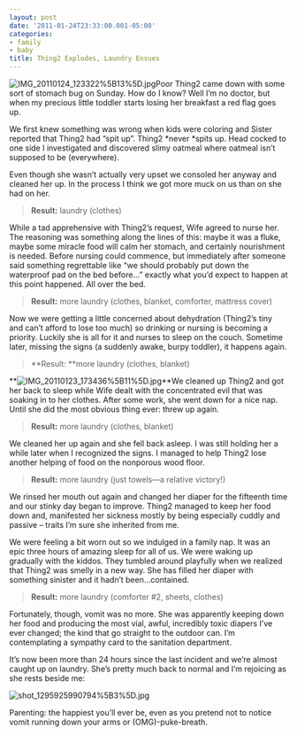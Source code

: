 ```yaml
---
layout: post
date: '2011-01-24T23:33:00.001-05:00'
categories:
- family
- baby
title: Thing2 Explodes, Laundry Ensues
---
```



![IMG_20110124_123322%5B13%5D.jpg](/assets/2011/IMG_20110124_123322%5B13%5D.jpg)Poor Thing2 came down with some sort of stomach bug on Sunday. How do I know? Well I’m no doctor, but when my precious little toddler starts losing her breakfast a red flag goes up. 

We first knew something was wrong when kids were coloring and Sister reported that Thing2 had “spit up”. Thing2 *never *spits up. Head cocked to one side I investigated and discovered slimy oatmeal where oatmeal isn’t supposed to be (everywhere).

Even though she wasn’t actually very upset we consoled her anyway and cleaned her up. In the process I think we got more muck on us than on she had on her.
<blockquote> 

**Result:** laundry (clothes)
</blockquote>

While a tad apprehensive with Thing2’s request, Wife agreed to nurse her. The reasoning was something along the lines of this: maybe it was a fluke, maybe some miracle food will calm her stomach, and certainly nourishment is needed. Before nursing could commence, but immediately after someone said something regrettable like “we should probably put down the waterproof pad on the bed before…” exactly what you’d expect to happen at this point happened. All over the bed.
<blockquote> 

**Result:** more laundry (clothes, blanket, comforter, mattress cover)
</blockquote>

Now we were getting a little concerned about dehydration (Thing2’s tiny and can’t afford to lose too much) so drinking or nursing is becoming a priority. Luckily she is all for it and nurses to sleep on the couch. Sometime later, missing the signs (a suddenly awake, burpy toddler), it happens again.
<blockquote> 

**Result: **more laundry (clothes, blanket)
</blockquote>

**![IMG_20110123_173436%5B11%5D.jpg](/assets/2011/IMG_20110123_173436%5B11%5D.jpg)**We cleaned up Thing2 and got her back to sleep while Wife dealt with the concentrated evil that was soaking in to her clothes. After some work, she went down for a nice nap. Until she did the most obvious thing ever: threw up again. 
<blockquote> 

**Result:** more laundry (clothes, blanket)
</blockquote>

We cleaned her up again and she fell back asleep. I was still holding her a while later when I recognized the signs. I managed to help Thing2 lose another helping of food on the nonporous wood floor.
<blockquote> 

**Result:** more laundry (just towels—a relative victory!)
</blockquote>

We rinsed her mouth out again and changed her diaper for the fifteenth time and our stinky day began to improve. Thing2 managed to keep her food down and, manifested her sickness mostly by being especially cuddly and passive – traits I’m sure she inherited from me.

We were feeling a bit worn out so we indulged in a family nap. It was an epic three hours of amazing sleep for all of us. We were waking up gradually with the kiddos. They tumbled around playfully when we realized that Thing2 was smelly in a new way. She has filled her diaper with something sinister and it hadn’t been…contained.
<blockquote> 

**Result:** more laundry (comforter #2, sheets, clothes)
</blockquote>

Fortunately, though, vomit was no more. She was apparently keeping down her food and producing the most vial, awful, incredibly toxic diapers I’ve ever changed; the kind that go straight to the outdoor can. I’m contemplating a sympathy card to the sanitation department.

It’s now been more than 24 hours since the last incident and we’re almost caught up on laundry. She’s pretty much back to normal and I’m rejoicing as she rests beside me:  

![shot_1295925990794%5B3%5D.jpg](/assets/2011/shot_1295925990794%5B3%5D.jpg)

Parenting: the happiest you’ll ever be, even as you pretend not to notice vomit running down your arms or (OMG)-puke-breath.